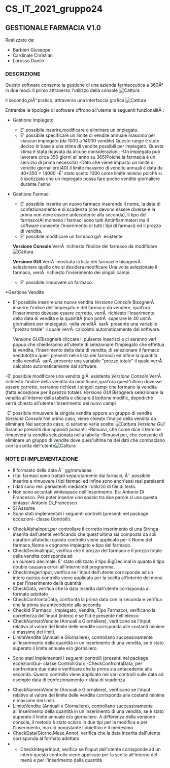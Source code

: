 
# CS_IT_2021_gruppo24
## GESTIONALE FARMACIA V1.0
Realizzato da: 

* Barbieri Giuseppe
* Cardinale Christian
* Lorusso Danilo

### DESCRIZIONE
Questo software consente la gestione di una azienda farmaceutica a 360Â° in due modi: 
Il primo attraverso l'utilizzo della console ![Cattura](https://user-images.githubusercontent.com/76106261/123839950-0dd89780-d90e-11eb-99c0-2295905f6b23.PNG)


Il secondo,piÃ¹ pratico, attraverso una interfaccia grafica ![Cattura](https://user-images.githubusercontent.com/76106261/123836814-660d9a80-d90a-11eb-8a06-ae7e6fffc4ea.PNG)


Entrambe le tipologie di software offrono all'utente le seguenti funzionalitÃ :
* Gestione Impiegato
  - E' possibile inserire,modificare o eliminare un impiegato.
  - E' possibile specificare un limite di vendite annuale massimo per ciascun impiegato (da 1000 a 14000 vendite)
  Questo range è stato deciso in base a una stima di vendite possibili per impiegato. Questa stima è stata ricavata da alcune considerazioni:
  -Un impiegato può lavorare circa 350 giorni all'anno su 365(Poichè la farmacia è un servizio di prima necessità)
  -Dato che viene imposto un limite di vendite giornaliere(40) il limite massimo di vendite annuali è data da 40*350 = 14000
  -E' stato scelto 1000 come limite minimo poichè si è ipotizzato che un impiegato possa fare poche vendite giornaliere durante l'anno  
    
* Gestione Farmaci
  - E' possibile inserire un nuovo farmaco inserendo il nome,
    la data di confezionamento e di scadenza (che devono essere diverse e la prima non deve essere antecedente alla seconda),
    il tipo del farmaco(Al momeno i farmaci sono tutti Antinfiammatori ma il software consente l'inserimento di tutti i tipi di farmaci)
    ed il prezzo di vendita.
   - E' possibile modificare un farmaco giÃ  esistente
   
    **Versione Console** VerrÃ  richiesta l'indice del farmaco da modificare ![Cattura](https://user-images.githubusercontent.com/76106261/123837168-d0263f80-d90a-11eb-89c3-6ebd8e47b323.PNG)

    
    **Versione GUI** VerrÃ  mostrata la lista dei farmaci e bisognerÃ  selezionare quello che si desidera modificare
    Una volta selezionato il farmaco, verrÃ  richiesto l'inserimento dei singoli campi.
    
   - E' possibile rimuovere un farmaco.

*Gestione Vendite
  - E' possibile inserire una nuova vendita 
    *Versione Console* BisognerÃ  inserire l'indice dell'impiegato e del farmaco da vendere, qual'ora l'inserimento dovesse essere corretto,
    verrÃ  richiesto l'inserimento della data di vendita e la quantitÃ (non potrÃ  superare le 40 unitÃ  giornaliere per impiegato).
    nella venditÃ  sarÃ  presente una variabile "prezzo totale" il quale verrÃ  calcolato automaticamente dal software.
    
    *Versione GUI*Bisognerà cliccare il pulsante inserisci e ci saranno vari popup che chiederanno all'utente di selezionare l'impiegato che effettua la vendita,
    l'inserimento della data di vendita, di selezionare il farmaco venduto(tra quelli presenti nella lista dei farmaci) ed infine la quantità 
    nella venditÃ  sarÃ  presente una variabile "prezzo totale" il quale verrÃ  calcolato automaticamente dal software.
    
    
   -E' possibile modificare una vendita giÃ  esistente
    *Versione Console* VerrÃ  richiesto l'indice della vendita da modificare,qual'ora quest'ultimo dovesse  essere corretto,
    verranno richiesti i singoli campi che formano la vendita (fatta eccezione per il prezzo totale).
    *Versione GUI*
    Bisognerà selezionare la vendita all'interno della tabella e cliccare il bottone modific, dopodichè verrà chiesto all'utente l'inserimento dei nuovi campi
    
   -E' possibile rimuovere la singola vendita oppure un gruppo di vendite
      *Versione Console* 
        Nel primo caso, viene chiesto l'indice della vendita da eliminare
        Nel secondo caso, ci saranno varie scelte: ![Cattura](https://user-images.githubusercontent.com/76106261/123837970-ba654a00-d90b-11eb-9445-debeb68ce25c.PNG)
       *Versione GUI*
       Saranno presenti due appositi pulsanti:
        -Rimuovi, che come dice il termine rimuoverà la vendita selezionata nella tabella
        -Rimuovi per, che consente di eliminare un gruppo di vendite dove ques'ultima ha dei dati che combaciano con la scelta dell'utente![Cattura](https://user-images.githubusercontent.com/76106261/123838364-3790bf00-d90c-11eb-90e5-1001996e0b24.PNG)

        
 
### NOTE DI IMPLEMENTAZIONE
* Il formaato della data Ã¨ gg/mm/aaaa
* i tipi farmaci sono trattati separatamente dai farmaci, Ã¨ possibile inserire e rimuovere i tipi farmaci ed infine sono anch'essi resi persisenti
* I dati sono resi persistenti mediante l'utilizzo di file di testo.
* Non sono accettati whitespace nell'inserimento. Es: Antonio Di Francesco. Per poter inserire uno spazio tra due parole si usa questa sintassi: Antonio Di_Francesco
* Si Assume 
* Sono stati implementati i seguenti controlli (presenti nel package eccezioni- classe Controlli):
 - CheckAlphaInput,per controllare il corretto inserimento di una Stringa inserita dall'utente verificando che quest'ultima sia composta da soli caratteri alfabetici 
     questo controllo viene applicato per il Nome del farmaco,Nome e cognome impiegato e tipo del farmaco. 
 - CheckDecimalInput, verifica che il prezzo del farmaco e il prezzo totale della vendita corrisponda ad   
    un numero decimale. E' stato utilizzato il tipo BigDecimal in quanto il tipo double causava errori all'interno del programma.
 - CheckIntegerInput, verifica se l'input dell'utente corrisponde ad un intero questo controllo viene applicato per la scelta all'interno del menù e 
    per l'inserimento della quantità
 - CheckData, verifica che la data inserita dall'utente corrisponda al formato adottato 
 - CheckConfrontaData, confronta la prima data con la seconda e verifica che la prima sia antecedente alla seconda 
 - CheckId (Farmaco , Impiegato, Vendita, Tipo Farmaco), verificano la correttezza dell'input (intero) e se l'id è presente  nell'elenco 
 - CheckNumeroVendite (Annuali e Giornaliere), verificano se l'input relativo al valore del limite delle  vendite corrisponda alle costanti minime e massime dei limiti.
 - LimiteVendite (Annuali e Giornaliere), controllano successivamente  all'inserimento della quantità in un inserimento  di una vendita, se è stato superato il limite annuale        e/o giornaliero.
* Sono stati implementati i seguenti controlli (presenti nel package eccezioniGui- classe ControlliGui): 
 -CheckConfrontaData, per confrontare due date e verificare che la prima sia antecedente alla seconda. Questo controllo viene applicato nei vari controlli sulle date ad esempio     data di confezionamento < data di scadenza
 - CheckNumeroVendite (Annuali e Giornaliere), verificano se l'input relativo al valore del limite delle  vendite corrisponda alle costanti minime e massime dei limiti.
 - LimiteVendite (Annuali e Giornaliere), controllano successivamente  all'inserimento della quantità in un inserimento  di una vendita, se è stato superato il limite annuale        e/o giornaliero. A differenza della versione console, il metodo è stato scisso in due tipi per la modifica e per l'inserimento, ma ciò nonostante l'obiettivo è il medesimo
 - CheckData(Giorno,Mese,Anno), verifica che la data inserita dall'utente corrisponda al formato adottato 
 -  - CheckIntegerInput, verifica se l'input dell'utente corrisponde ad un intero questo controllo viene applicato per la scelta all'interno del menù e 
    per l'inserimento della quantità
